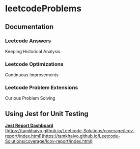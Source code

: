 # leetcodeProblems

## Documentation

### Leetcode Answers

Keeping Historical Analysis

### Leetcode Optimizations

Continuous Improvements

### Leetcode Problem Extensions

Curious Problem Solving

## Using Jest for Unit Testing

[**Jest Report Dashboard**](https://tamkhaivo.github.io/Leetcode-Solutions/)<br />
[https://tamkhaivo.github.io/Leetcode-Solutions/coverage/lcov-report/index.html](https://tamkhaivo.github.io/Leetcode-Solutions/coverage/lcov-report/index.html)
